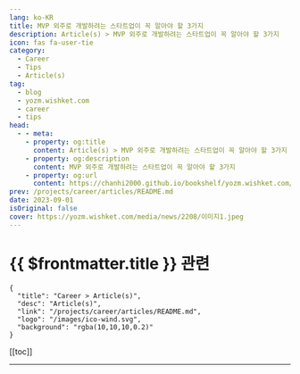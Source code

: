 ```yaml
---
lang: ko-KR
title: MVP 외주로 개발하려는 스타트업이 꼭 알아야 할 3가지
description: Article(s) > MVP 외주로 개발하려는 스타트업이 꼭 알아야 할 3가지
icon: fas fa-user-tie
category: 
  - Career
  - Tips
  - Article(s)
tag: 
  - blog
  - yozm.wishket.com
  - career
  - tips
head:
  - - meta:
    - property: og:title
      content: Article(s) > MVP 외주로 개발하려는 스타트업이 꼭 알아야 할 3가지
    - property: og:description
      content: MVP 외주로 개발하려는 스타트업이 꼭 알아야 할 3가지
    - property: og:url
      content: https://chanhi2000.github.io/bookshelf/yozm.wishket.com/2208.html
prev: /projects/career/articles/README.md
date: 2023-09-01
isOriginal: false
cover: https://yozm.wishket.com/media/news/2208/이미지1.jpeg
---
```


# {{ $frontmatter.title }} 관련

```component VPCard
{
  "title": "Career > Article(s)",
  "desc": "Article(s)",
  "link": "/projects/career/articles/README.md",
  "logo": "/images/ico-wind.svg",
  "background": "rgba(10,10,10,0.2)"
}
```

[[toc]]

---

<SiteInfo
  name="MVP 외주로 개발하려는 스타트업이 꼭 알아야 할 3가지 | 요즘IT"
  desc="투자자와 약속한 데드라인이 1달 남짓 남은 시점. 데얼스는 다급하게 IT 외주 중개 플랫폼 위시켓을 찾아왔습니다. 다행히 위시켓에서 실력 있는 개발사를 만나 무사히 론칭 일을 맞췄죠. MVP 제작 이후 운영을 위한 인수인계까지 완벽하게 마쳤고요. 실패와 성공, 완전히 다른 두 경험을 통해 데얼스는 교훈을 얻었습니다. 스타트업 MVP 개발 외주, 제대로 하려면 명심해야 할 3가지! 데얼스 백엔드 개발자 김순태 님에게 들어봤습니다."
  url="https://yozm.wishket.com/magazine/detail/2208/"
  logo="https://yozm.wishket.com/static/renewal/img/global/gnb_yozmit.svg"
  preview="https://yozm.wishket.com/media/news/2208/이미지1.jpeg"/>

<!-- TODO: 작성 -->

